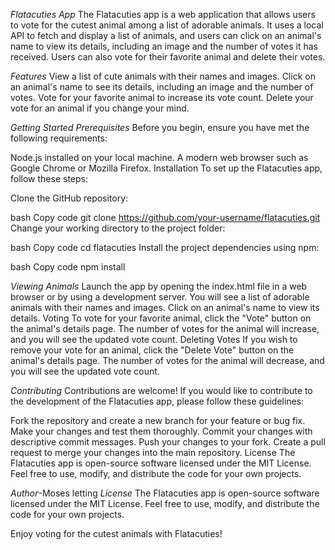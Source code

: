 *Flatacuties App*
The Flatacuties app is a web application that allows users to vote for the cutest animal among a list of adorable animals. It uses a local API to fetch and display a list of animals, and users can click on an animal's name to view its details, including an image and the number of votes it has received. Users can also vote for their favorite animal and delete their votes.

*Features*
View a list of cute animals with their names and images.
Click on an animal's name to see its details, including an image and the number of votes.
Vote for your favorite animal to increase its vote count.
Delete your vote for an animal if you change your mind.

*Getting Started*
*Prerequisites* 
Before you begin, ensure you have met the following requirements:

Node.js installed on your local machine.
A modern web browser such as Google Chrome or Mozilla Firefox.
Installation
To set up the Flatacuties app, follow these steps:

Clone the GitHub repository:

bash
Copy code
git clone https://github.com/your-username/flatacuties.git
Change your working directory to the project folder:

bash
Copy code
cd flatacuties
Install the project dependencies using npm:

bash
Copy code
npm install

*Viewing Animals*
Launch the app by opening the index.html file in a web browser or by using a development server.
You will see a list of adorable animals with their names and images.
Click on an animal's name to view its details.
Voting
To vote for your favorite animal, click the "Vote" button on the animal's details page.
The number of votes for the animal will increase, and you will see the updated vote count.
Deleting Votes
If you wish to remove your vote for an animal, click the "Delete Vote" button on the animal's details page.
The number of votes for the animal will decrease, and you will see the updated vote count.

*Contributing*
Contributions are welcome! If you would like to contribute to the development of the Flatacuties app, please follow these guidelines:

Fork the repository and create a new branch for your feature or bug fix.
Make your changes and test them thoroughly.
Commit your changes with descriptive commit messages.
Push your changes to your fork.
Create a pull request to merge your changes into the main repository.
License
The Flatacuties app is open-source software licensed under the MIT License. Feel free to use, modify, and distribute the code for your own projects.

*Author*-Moses letting
*License*
The Flatacuties app is open-source software licensed under the MIT License. Feel free to use, modify, and distribute the code for your own projects.

Enjoy voting for the cutest animals with Flatacuties!
